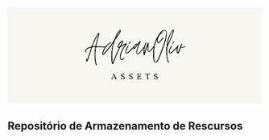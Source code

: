 [![Assets](https://github.com/AdrianOliv/Assets/blob/main/20210603_092121.png)](https://github.com/AdrianOliv/Assets/blob/main/20210603_092121.png)
## Repositório de Armazenamento de Rescursos
